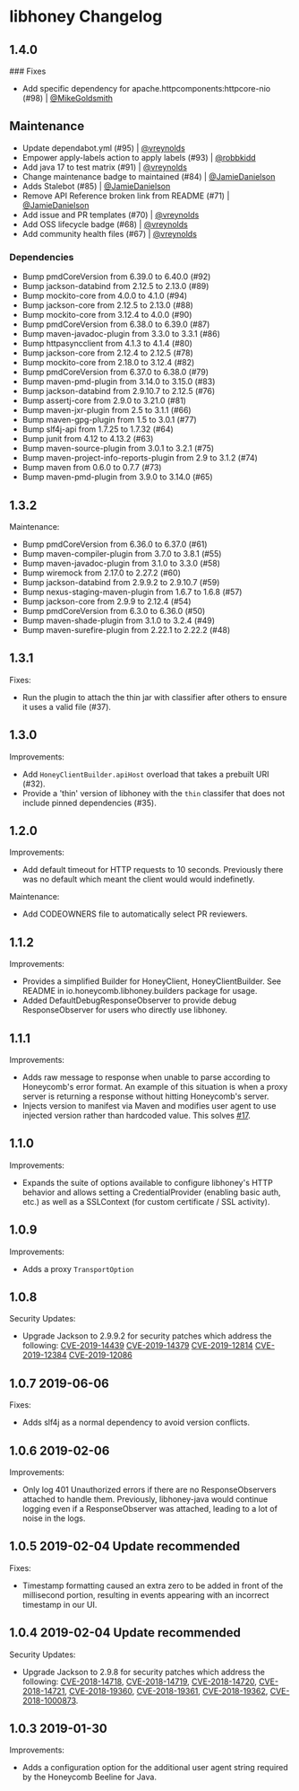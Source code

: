 # libhoney Changelog
## 1.4.0

### Fixes

- Add specific dependency for apache.httpcomponents:httpcore-nio (#98) | [@MikeGoldsmith](https://github.com/MikeGoldsmith)

## Maintenance

- Update dependabot.yml (#95) | [@vreynolds](https://github.com/vreynolds)
- Empower apply-labels action to apply labels (#93) | [@robbkidd](https://github.com/robbkidd)
- Add java 17 to test matrix (#91) | [@vreynolds](https://github.com/vreynolds)
- Change maintenance badge to maintained (#84) | [@JamieDanielson](https://github.com/JamieDanielson)
- Adds Stalebot (#85) | [@JamieDanielson](https://github.com/JamieDanielson)
- Remove API Reference broken link from README (#71) | [@JamieDanielson](https://github.com/JamieDanielson)
- Add issue and PR templates (#70) | [@vreynolds](https://github.com/vreynolds)
- Add OSS lifecycle badge (#68) | [@vreynolds](https://github.com/vreynolds)
- Add community health files (#67) | [@vreynolds](https://github.com/vreynolds)

### Dependencies

- Bump pmdCoreVersion from 6.39.0 to 6.40.0 (#92)
- Bump jackson-databind from 2.12.5 to 2.13.0 (#89)
- Bump mockito-core from 4.0.0 to 4.1.0 (#94)
- Bump jackson-core from 2.12.5 to 2.13.0 (#88)
- Bump mockito-core from 3.12.4 to 4.0.0 (#90)
- Bump pmdCoreVersion from 6.38.0 to 6.39.0 (#87)
- Bump maven-javadoc-plugin from 3.3.0 to 3.3.1 (#86)
- Bump httpasyncclient from 4.1.3 to 4.1.4 (#80)
- Bump jackson-core from 2.12.4 to 2.12.5 (#78)
- Bump mockito-core from 2.18.0 to 3.12.4 (#82)
- Bump pmdCoreVersion from 6.37.0 to 6.38.0 (#79)
- Bump maven-pmd-plugin from 3.14.0 to 3.15.0 (#83)
- Bump jackson-databind from 2.9.10.7 to 2.12.5 (#76)
- Bump assertj-core from 2.9.0 to 3.21.0 (#81)
- Bump maven-jxr-plugin from 2.5 to 3.1.1 (#66)
- Bump maven-gpg-plugin from 1.5 to 3.0.1 (#77)
- Bump slf4j-api from 1.7.25 to 1.7.32 (#64)
- Bump junit from 4.12 to 4.13.2 (#63)
- Bump maven-source-plugin from 3.0.1 to 3.2.1 (#75)
- Bump maven-project-info-reports-plugin from 2.9 to 3.1.2 (#74)
- Bump maven from 0.6.0 to 0.7.7 (#73)
- Bump maven-pmd-plugin from 3.9.0 to 3.14.0 (#65)

## 1.3.2

Maintenance:

- Bump pmdCoreVersion from 6.36.0 to 6.37.0 (#61)
- Bump maven-compiler-plugin from 3.7.0 to 3.8.1 (#55)
- Bump maven-javadoc-plugin from 3.1.0 to 3.3.0 (#58)
- Bump wiremock from 2.17.0 to 2.27.2 (#60)
- Bump jackson-databind from 2.9.9.2 to 2.9.10.7 (#59)
- Bump nexus-staging-maven-plugin from 1.6.7 to 1.6.8 (#57)
- Bump jackson-core from 2.9.9 to 2.12.4 (#54)
- Bump pmdCoreVersion from 6.3.0 to 6.36.0 (#50)
- Bump maven-shade-plugin from 3.1.0 to 3.2.4 (#49)
- Bump maven-surefire-plugin from 2.22.1 to 2.22.2 (#48)

## 1.3.1

Fixes:

- Run the plugin to attach the thin jar with classifier after others to ensure it uses a valid file (#37).

## 1.3.0

Improvements:

- Add `HoneyClientBuilder.apiHost` overload that takes a prebuilt URI (#32).
- Provide a 'thin' version of libhoney with the `thin` classifer that does not include pinned dependencies (#35).

## 1.2.0

Improvements:

- Add default timeout for HTTP requests to 10 seconds. Previously there was no default which meant the client would would indefinetly.

Maintenance:
- Add CODEOWNERS file to automatically select PR reviewers.

## 1.1.2

Improvements:

- Provides a simplified Builder for HoneyClient, HoneyClientBuilder. See README in io.honeycomb.libhoney.builders package for usage.
- Added DefaultDebugResponseObserver to provide debug ResponseObserver for users who directly use libhoney.

## 1.1.1

Improvements:

- Adds raw message to response when unable to parse according to Honeycomb's error format. An example of this situation is when a proxy server is returning a response without hitting Honeycomb's server.
- Injects version to manifest via Maven and modifies user agent to use injected version rather than hardcoded value. This solves [#17](https://github.com/honeycombio/libhoney-java/issues/17).

## 1.1.0

Improvements:

- Expands the suite of options available to configure libhoney's HTTP behavior and allows setting a CredentialProvider (enabling basic auth, etc.) as well as a SSLContext (for custom certificate / SSL activity).

## 1.0.9

Improvements:

- Adds a proxy `TransportOption`

## 1.0.8

Security Updates:

- Upgrade Jackson to 2.9.9.2 for security patches which address the following:
  [CVE-2019-14439](https://nvd.nist.gov/vuln/detail/CVE-2019-14439)
  [CVE-2019-14379](https://nvd.nist.gov/vuln/detail/CVE-2019-14379)
  [CVE-2019-12814](https://nvd.nist.gov/vuln/detail/CVE-2019-12814)
  [CVE-2019-12384](https://nvd.nist.gov/vuln/detail/CVE-2019-12384)
  [CVE-2019-12086](https://nvd.nist.gov/vuln/detail/CVE-2019-12086)

## 1.0.7 2019-06-06

Fixes:

- Adds slf4j as a normal dependency to avoid version conflicts.

## 1.0.6 2019-02-06

Improvements:

- Only log 401 Unauthorized errors if there are no ResponseObservers attached to handle them. Previously, libhoney-java would continue logging even if a ResponseObserver was attached, leading to a lot of noise in the logs.

## 1.0.5 2019-02-04 Update recommended

Fixes:

- Timestamp formatting caused an extra zero to be added in front of the millisecond portion, resulting in events appearing with an incorrect timestamp in our UI.

## 1.0.4 2019-02-04 Update recommended

Security Updates:

- Upgrade Jackson to 2.9.8 for security patches which address the following: [CVE-2018-14718](https://nvd.nist.gov/vuln/detail/CVE-2018-14718), [CVE-2018-14719](https://nvd.nist.gov/vuln/detail/CVE-2018-14719), [CVE-2018-14720](https://nvd.nist.gov/vuln/detail/CVE-2018-14720), [CVE-2018-14721](https://nvd.nist.gov/vuln/detail/CVE-2018-14721), [CVE-2018-19360](https://nvd.nist.gov/vuln/detail/CVE-2018-19360), [CVE-2018-19361](https://nvd.nist.gov/vuln/detail/CVE-2018-19361), [CVE-2018-19362](https://nvd.nist.gov/vuln/detail/CVE-2018-19362), [CVE-2018-1000873](https://nvd.nist.gov/vuln/detail/CVE-2018-1000873).

## 1.0.3 2019-01-30

Improvements:

- Adds a configuration option for the additional user agent string required by the Honeycomb Beeline for Java.
